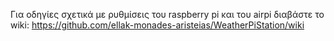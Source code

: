 Για οδηγίες σχετικά με ρυθμίσεις του raspberry pi και του airpi διαβάστε το wiki: 
https://github.com/ellak-monades-aristeias/WeatherPiStation/wiki

